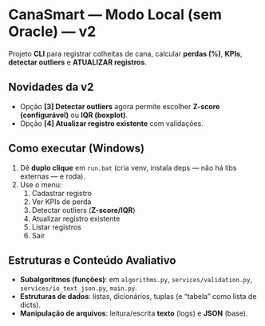 # CanaSmart — Modo Local (sem Oracle) — v2

Projeto **CLI** para registrar colheitas de cana, calcular **perdas (%)**, **KPIs**, **detectar outliers** e **ATUALIZAR registros**.

## Novidades da v2
- Opção **[3] Detectar outliers** agora permite escolher **Z-score (configurável)** ou **IQR (boxplot)**.
- Opção **[4] Atualizar registro existente** com validações.


## Como executar (Windows)
1. Dê **duplo clique** em `run.bat` (cria venv, instala deps — não há libs externas — e roda).
2. Use o menu:
   1. Cadastrar registro
   2. Ver KPIs de perda
   3. Detectar outliers (**Z-score/IQR**)
   4. Atualizar registro existente
   5. Listar registros
   6. Sair

## Estruturas e Conteúdo Avaliativo
- **Subalgoritmos (funções)**: em `algorithms.py`, `services/validation.py`, `services/io_text_json.py`, `main.py`.
- **Estruturas de dados**: listas, dicionários, tuplas (e “tabela” como lista de dicts).
- **Manipulação de arquivos**: leitura/escrita **texto** (logs) e **JSON** (base).

